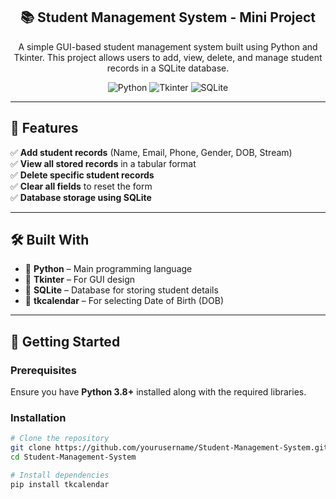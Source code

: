 <h2 align="center">📚 Student Management System - Mini Project</h2>

<p align="center">
  A simple GUI-based student management system built using Python and Tkinter.  
  This project allows users to add, view, delete, and manage student records in a SQLite database.  
</p>


<p align="center">
  <img src="https://img.shields.io/badge/Python-%E2%9C%94-blue" alt="Python">
  <img src="https://img.shields.io/badge/Tkinter-%E2%9C%94-lightgrey" alt="Tkinter">
  <img src="https://img.shields.io/badge/SQLite-%E2%9C%94-green" alt="SQLite">
</p>

---

## 📌 Features  

✅ **Add student records** (Name, Email, Phone, Gender, DOB, Stream)  
✅ **View all stored records** in a tabular format  
✅ **Delete specific student records**  
✅ **Clear all fields** to reset the form  
✅ **Database storage using SQLite**  

---

## 🛠 Built With  

- 🐍 **Python** – Main programming language  
- 🎨 **Tkinter** – For GUI design  
- 💾 **SQLite** – Database for storing student details  
- 📆 **tkcalendar** – For selecting Date of Birth (DOB)  

---

## 🚀 Getting Started  

### Prerequisites  

Ensure you have **Python 3.8+** installed along with the required libraries.  

### Installation  

```sh
# Clone the repository  
git clone https://github.com/yourusername/Student-Management-System.git
cd Student-Management-System  

# Install dependencies  
pip install tkcalendar  
